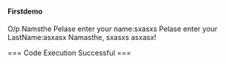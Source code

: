 #### Firstdemo
O/p
Namsthe
Pelase enter your name:sxasxs
Pelase enter your LastName:asxasx
Namasthe, sxasxs asxasx!

=== Code Execution Successful ===
